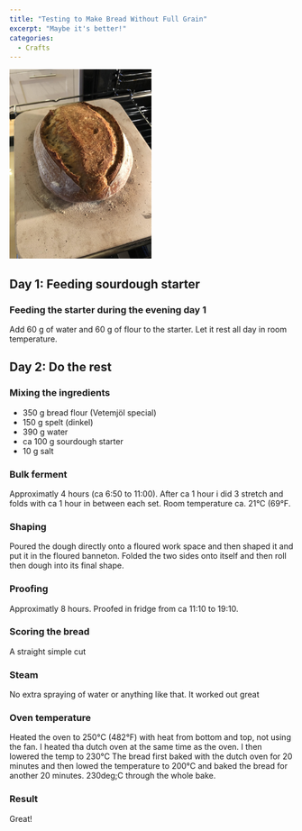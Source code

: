 ```yaml
---
title: "Testing to Make Bread Without Full Grain"
excerpt: "Maybe it's better!"
categories:
  - Crafts
---
```


<img src="https://github.com/jemstedt/baking/blob/main/images/bread220405.jpg" alt="bread220405" width="50%"/>

## Day 1: Feeding sourdough starter
### Feeding the starter during the evening day 1
Add 60 g of water and 60 g of flour to the starter. Let it rest all day in room temperature.

## Day 2: Do the rest
### Mixing the ingredients
- 350 g bread flour (Vetemjöl special)
- 150 g spelt (dinkel)
- 390 g water 
- ca 100 g sourdough starter
- 10 g salt

### Bulk ferment
Approximatly 4 hours (ca 6:50 to 11:00). After ca 1 hour i did 3 stretch and folds with ca 1 hour in between each set.
Room temperature ca. 21&deg;C (69&deg;F.

### Shaping
Poured the dough directly onto a floured work space and then shaped it and put it in the floured banneton. Folded the two sides onto itself and then roll then dough into its final shape.

### Proofing
Approximatly 8 hours. Proofed in fridge from ca 11:10 to 19:10.

### Scoring the bread
A straight simple cut

### Steam
No extra spraying of water or anything like that. It worked out great

### Oven temperature 

Heated the oven to 250&deg;C (482&deg;F) with heat from bottom and top, not using the fan. I heated tha dutch oven at the same time as the oven. I then lowered the temp to 230&deg;C The bread first baked with the dutch oven for 20 minutes and then lowed the temperature to 200&deg;C and baked the bread for another 20 minutes. 230deg;C through the whole bake.

### Result
Great! 



